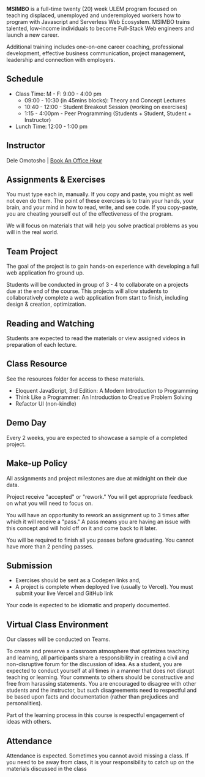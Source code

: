 
__MSIMBO__ is a full-time twenty (20) week ULEM program focused on teaching displaced, unemployed and underemployed workers how to program with Javascript and Serverless Web Ecosystem. MSIMBO trains talented, low-income individuals to become Full-Stack Web engineers and launch a new career.

Additional training includes one-on-one career coaching, professional development, effective business communication, project management, leadership and connection with employers.

## Schedule
- Class Time: M - F: 9:00 - 4:00 pm
	- 09:00 - 10:30 (in 45mins blocks): Theory and Concept Lectures
	- 10:40 - 12:00 - Student Breakout Session (working on exercises)
	- 1:15 - 4:00pm - Peer Programming (Students + Student, Student + Instructor)
- Lunch Time: 12:00 - 1:00 pm

## Instructor
Dele Omotosho | [Book An Office Hour][1]

## Assignments & Exercises
You must type each in, manually. If you copy and paste, you might as well not even do them. The point of these exercises is to train your hands, your brain, and your mind in how to read, write, and see code. If you copy-paste, you are cheating yourself out of the effectiveness of the program.

We will focus on materials that will help you solve practical problems as you will in the real world.

## Team Project
The goal of the project is to gain hands-on experience with developing a full web application fro ground up.

Students will be conducted in group of 3 - 4 to collaborate on a projects due at the end of the course. This projects will allow students to collaboratively complete a web application from start to finish, including design & creation, optimization.
 
## Reading and Watching
Students are expected to read the materials or view assigned videos in preparation of each lecture.

## Class Resource
See the resources folder for access to these materials.

- Eloquent JavaScript, 3rd Edition: A Modern Introduction to Programming
- Think Like a Programmer: An Introduction to Creative Problem Solving
- Refactor UI (non-kindle)

## Demo Day
Every 2 weeks, you are expected to showcase a sample of a completed project.

## Make-up Policy
All assignments and project milestones are due at midnight on their due data. 

Project receive "accepted" or "rework." You will get appropriate feedback on what you will need to focus on. 

You will have an opportunity to rework an assignment up to 3 times after which it will receive a "pass." A pass means you are having an issue with this concept and will hold off on it and come back to it later.

You will be required to finish all you passes before graduating. You cannot have more than 2 pending passes.

## Submission
- Exercises should be sent as a Codepen links and,
- A project is complete when deployed live (usually to Vercel). You must submit your live Vercel and GitHub link

Your code is expected to be idiomatic and properly documented.

## Virtual Class Environment
Our classes will be conducted on Teams.

To create and preserve a classroom atmosphere that optimizes teaching and learning, all participants share a responsibility in creating a civil and non-disruptive forum for the discussion of idea. As a student, you are expected to conduct yourself at all times in a manner that does not disrupt teaching or learning. Your comments to others should be constructive and free from harassing statements. You are encouraged to disagree with other students and the instructor, but such disagreements need to respectful and be based upon facts and documentation (rather than prejudices and personalities).

Part of the learning process in this course is respectful engagement of ideas with others.

## Attendance
Attendance is expected. Sometimes you cannot avoid missing a class. If you need to be away from class, it is your responsibility to catch up on the materials discussed in the class

[1]:	https://api.zoom.ai/go/msimbohour